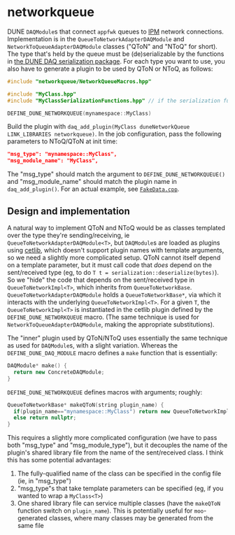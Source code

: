# networkqueue

DUNE `DAQModule`s that connect `appfwk` queues to [IPM](https://github.com/DUNE-DAQ/ipm) network connections. Implementation is in the `QueueToNetworkAdapterDAQModule` and `NetworkToQueueAdapterDAQModule` classes ("QToN" and "NToQ" for short). The type that's held by the queue must be (de)serializable by the functions in [the DUNE DAQ serialization package](https://github.com/DUNE-DAQ/serialization). For each type you want to use, you also have to generate a plugin to be used by QToN or NToQ, as follows:

```cpp
#include "networkqueue/NetworkQueueMacros.hpp"

#include "MyClass.hpp"
#include "MyClassSerializationFunctions.hpp" // if the serialization functions don't live in MyClass.hpp

DEFINE_DUNE_NETWORKQUEUE(mynamespace::MyClass)
```

Build the plugin with `daq_add_plugin(MyClass duneNetworkQueue LINK_LIBRARIES networkqueue)`. In the job configuration, pass the following parameters to NToQ/QToN at init time:

```json
"msg_type": "mynamespace::MyClass",
"msg_module_name": "MyClass",
```

The "msg_type" should match the argument to `DEFINE_DUNE_NETWORKQUEUE()` and "msg_module_name" should match the plugin name in `daq_add_plugin()`. For an actual example, see [`FakeData.cpp`](./test/plugins/FakeData.cpp).

## Design and implementation

A natural way to implement QToN and NToQ would be as classes templated over the type they're sending/receiving, ie `QueueToNetworkAdapterDAQModule<T>`, but `DAQModule`s are loaded as plugins using [cetlib](https://cdcvs.fnal.gov/redmine/projects/cetlib/wiki), which doesn't support plugin names with template arguments, so we need a slightly more complicated setup. QToN cannot itself depend on a template parameter, but it must call code that _does_ depend on the sent/received type (eg, to do `T t = serialization::deserialize(bytes)`). So we "hide" the code that depends on the sent/received type in `QueueToNetworkImpl<T>`, which inherits from `QueueToNetworkBase`. `QueueToNetworkAdapterDAQModule` holds a `QueueToNetworkBase*`, via which it interacts with the underlying `QueueToNetworkImpl<T>`. For a given `T`, the  `QueueToNetworkImpl<T>` is instantiated in the cetlib plugin defined by the `DEFINE_DUNE_NETWORKQUEUE` macro. (The same technique is used for `NetworkToQueueAdapterDAQModule`, making the appropriate substitutions).

The "inner" plugin used by QToN/NToQ uses essentially the same technique as used for `DAQModule`s, with a slight variation. Whereas the `DEFINE_DUNE_DAQ_MODULE` macro defines a `make` function that is essentially:

```cpp
DAQModule* make() {
  return new ConcreteDAQModule;
}
```

`DEFINE_DUNE_NETWORKQUEUE` defines macros with arguments; roughly:

```cpp
QueueToNetworkBase* makeQToN(string plugin_name) {
  if(plugin_name=="mynamespace::MyClass") return new QueueToNetworkImpl<mynamespace::MyClass>();
  else return nullptr;
}
```

This requires a slightly more complicated configuration (we have to pass both "msg_type" and "msg_module_type"), but it decouples the name of the plugin's shared library file from the name of the sent/received class. I think this has some potential advantages:

1. The fully-qualified name of the class can be specified in the config file (ie, in "msg_type")
2. "msg_type"s that take template parameters can be specified (eg, if you wanted to wrap a `MyClass<T>`)
3. One shared library file can service multiple classes (have the `makeQToN` function switch on `plugin_name`). This is potentially useful for `moo`-generated classes, where many classes may be generated from the same file

